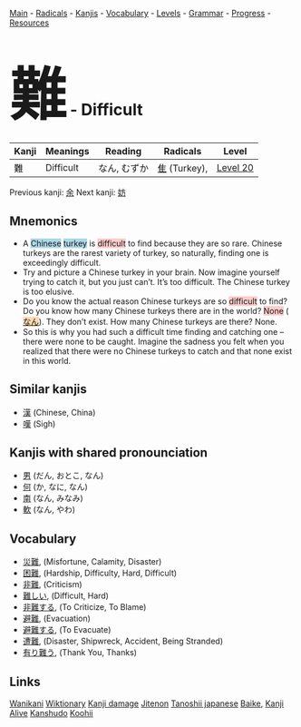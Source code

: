 <style> bigfont {font-size: 100px}</style>
[Main](../README.md) -
[Radicals](../radicals.md) -
[Kanjis](../kanjis.md) -
[Vocabulary](../vocabulary.md) -
[Levels](../levels.md) -
[Grammar](../grammar.md) - 
[Progress](../progress.md) -
[Resources](../resources.md)
# <bigfont> 難</bigfont> - Difficult 

| Kanji | Meanings | Reading | Radicals | Level |
| --- | --- | --- | --- | --- |
| 難 | Difficult | なん, むずか | [隹](../radicals/隹.md) (Turkey),  | [Level 20](../levels/wk_level20.md) |

Previous kanji: [余](余.md) Next kanji: [妨](妨.md) 

## Mnemonics
 * A <span style="background-color:#ADD8E6"> Chinese</span> <span style="background-color:#ADD8E6"> turkey</span> is <span style="background-color:#ffcccb"> difficult</span> to find because they are so rare. Chinese turkeys are the rarest variety of turkey, so naturally, finding one is exceedingly difficult.
* Try and picture a Chinese turkey in your brain. Now imagine yourself trying to catch it, but you just can’t. It’s too difficult. The Chinese turkey is too elusive.
* Do you know the actual reason Chinese turkeys are so <span style="background-color:#ffcccb"> difficult</span> to find? Do you know how many Chinese turkeys there are in the world? <span style="background-color:#ffcccb"> None</span> (<span style="background-color:#fed8b1"> [なん](https://jisho.org/search/なん)</span>). They don’t exist. How many Chinese turkeys are there? None.
* So this is why you had such a difficult time finding and catching one – there were none to be caught. Imagine the sadness you felt when you realized that there were no Chinese turkeys to catch and that none exist in this world.


## Similar kanjis
 * [漢](漢.md) (Chinese, China)
* [嘆](嘆.md) (Sigh)



## Kanjis with shared pronounciation
 * [男](男.md) (だん, おとこ, なん)
* [何](何.md) (か, なに, なん)
* [南](南.md) (なん, みなみ)
* [軟](軟.md) (なん, やわ)



## Vocabulary
 * [災難](../vocabulary/難.md), (Misfortune, Calamity, Disaster)
* [困難](../vocabulary/難.md), (Hardship, Difficulty, Hard, Difficult)
* [非難](../vocabulary/難.md), (Criticism)
* [難しい](../vocabulary/難.md), (Difficult, Hard)
* [非難する](../vocabulary/難.md), (To Criticize, To Blame)
* [避難](../vocabulary/難.md), (Evacuation)
* [避難する](../vocabulary/難.md), (To Evacuate)
* [遭難](../vocabulary/難.md), (Disaster, Shipwreck, Accident, Being Stranded)
* [有り難う](../vocabulary/難.md), (Thank You, Thanks)




## Links 


[Wanikani](https://www.wanikani.com/kanji/難)
[Wiktionary](https://en.wiktionary.org/wiki/難)
[Kanji damage](http://www.kanjidamage.com/kanji/search?utf8=✓&q=難)
[Jitenon](https://jitenon.com/kanji/難)
[Tanoshii japanese](https://www.tanoshiijapanese.com/dictionary/kanji.cfm?k=難)
[Baike](https://baike.baidu.com/item/難),
[Kanji Alive](https://app.kanjialive.com/難)
[Kanshudo](https://www.kanshudo.com/searchmn?q=難)
[Koohii](https://kanji.koohii.com/study/kanji/難)
